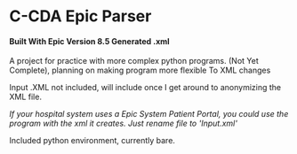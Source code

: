 <h1> C-CDA Epic Parser </h1>
<h4>Built With Epic Version 8.5 Generated .xml  </h4>

A project for practice with more complex python programs. 
(Not Yet Complete), planning on making program more flexible To XML changes

Input .XML not included, will include once I get around to anonymizing the XML file. 

<i>If your hospital system uses a Epic System Patient Portal, you could use the program with the xml it creates. Just rename file to 'Input.xml'</i>

Included python environment, currently bare.
